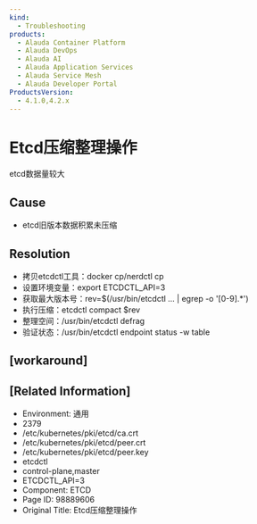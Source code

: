 ```yaml
---
kind:
  - Troubleshooting
products:
  - Alauda Container Platform
  - Alauda DevOps
  - Alauda AI
  - Alauda Application Services
  - Alauda Service Mesh
  - Alauda Developer Portal
ProductsVersion:
  - 4.1.0,4.2.x
---
```

<!-- A type of document that involves encountering a fault, diagnosing it, performing root cause analysis, and providing solutions. -->

# Etcd压缩整理操作

etcd数据量较大

## Cause
- etcd旧版本数据积累未压缩

## Resolution
- 拷贝etcdctl工具：docker cp/nerdctl cp
- 设置环境变量：export ETCDCTL_API=3
- 获取最大版本号：rev=$(/usr/bin/etcdctl ... | egrep -o '[0-9].*')
- 执行压缩：etcdctl compact $rev
- 整理空间：/usr/bin/etcdctl defrag
- 验证状态：/usr/bin/etcdctl endpoint status -w table

## [workaround]

## [Related Information]
- Environment: 通用
- 2379
- /etc/kubernetes/pki/etcd/ca.crt
- /etc/kubernetes/pki/etcd/peer.crt
- /etc/kubernetes/pki/etcd/peer.key
- etcdctl
- control-plane,master
- ETCDCTL_API=3
- Component: ETCD
- Page ID: 98889606
- Original Title: Etcd压缩整理操作

